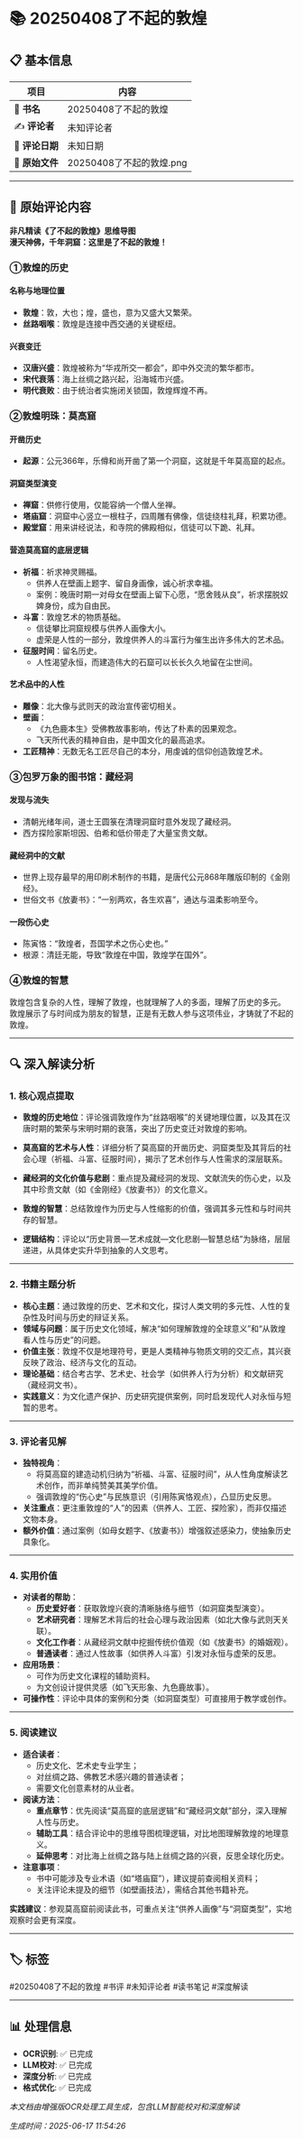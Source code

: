 # 📚 20250408了不起的敦煌

## 📋 基本信息

| 项目 | 内容 |
|------|------|
| 📖 **书名** | 20250408了不起的敦煌 |
| ✍️ **评论者** | 未知评论者 |
| 📅 **评论日期** | 未知日期 |
| 📄 **原始文件** | 20250408了不起的敦煌.png |

---

## 📝 原始评论内容

**非凡精读《了不起的敦煌》思维导图**  
**漫天神佛，千年洞窟：这里是了不起的敦煌！**  

### ①敦煌的历史  
#### 名称与地理位置  
- **敦煌**：敦，大也；煌，盛也，意为又盛大又繁荣。  
- **丝路咽喉**：敦煌是连接中西交通的关键枢纽。  

#### 兴衰变迁  
- **汉唐兴盛**：敦煌被称为“华戎所交一都会”，即中外交流的繁华都市。  
- **宋代衰落**：海上丝绸之路兴起，沿海城市兴盛。  
- **明代衰败**：由于统治者实施闭关锁国，敦煌辉煌不再。  

### ②敦煌明珠：莫高窟  
#### 开凿历史  
- **起源**：公元366年，乐僔和尚开凿了第一个洞窟，这就是千年莫高窟的起点。  

#### 洞窟类型演变  
- **禅窟**：供修行使用，仅能容纳一个僧人坐禅。  
- **塔庙窟**：洞窟中心竖立一根柱子，四周雕有佛像，信徒绕柱礼拜，积累功德。  
- **殿堂窟**：用来讲经说法，和寺院的佛殿相似，信徒可以下跪、礼拜。  

#### 营造莫高窟的底层逻辑  
- **祈福**：祈求神灵赐福。  
  - 供养人在壁画上题字、留自身画像，诚心祈求幸福。  
  - 案例：晚唐时期一对母女在壁画上留下心愿，“愿舍贱从良”，祈求摆脱奴婢身份，成为自由民。  
- **斗富**：敦煌艺术的物质基础。  
  - 信徒攀比洞窟规模与供养人画像大小。  
  - 虚荣是人性的一部分，敦煌供养人的斗富行为催生出许多伟大的艺术品。  
- **征服时间**：留名历史。  
  - 人性渴望永恒，而建造伟大的石窟可以长长久久地留在尘世间。  

#### 艺术品中的人性  
- **雕像**：北大像与武则天的政治宣传密切相关。  
- **壁画**：  
  - 《九色鹿本生》受佛教故事影响，传达了朴素的因果观念。  
  - 飞天所代表的精神自由，是中国文化的最高追求。  
- **工匠精神**：无数无名工匠尽自己的本分，用虔诚的信仰创造敦煌艺术。  

### ③包罗万象的图书馆：藏经洞  
#### 发现与流失  
- 清朝光绪年间，道士王圆箓在清理洞窟时意外发现了藏经洞。  
- 西方探险家斯坦因、伯希和低价带走了大量宝贵文献。  

#### 藏经洞中的文献  
- 世界上现存最早的用印刷术制作的书籍，是唐代公元868年雕版印制的《金刚经》。  
- 世俗文书《放妻书》：“一别两欢，各生欢喜”，通达与温柔影响至今。  

#### 一段伤心史  
- 陈寅恪：“敦煌者，吾国学术之伤心史也。”  
- 根源：清廷无能，导致“敦煌在中国，敦煌学在国外”。  

### ④敦煌的智慧  
敦煌包含复杂的人性，理解了敦煌，也就理解了人的多面，理解了历史的多元。  
敦煌展示了与时间成为朋友的智慧，正是有无数人参与这项伟业，才铸就了不起的敦煌。

---

## 🔍 深入解读分析

### 1. **核心观点提取**

- **敦煌的历史地位**：评论强调敦煌作为“丝路咽喉”的关键地理位置，以及其在汉唐时期的繁荣与宋明时期的衰落，突出了历史变迁对敦煌的影响。
- **莫高窟的艺术与人性**：详细分析了莫高窟的开凿历史、洞窟类型及其背后的社会心理（祈福、斗富、征服时间），揭示了艺术创作与人性需求的深层联系。
- **藏经洞的文化价值与悲剧**：重点提及藏经洞的发现、文献流失的伤心史，以及其中珍贵文献（如《金刚经》《放妻书》）的文化意义。
- **敦煌的智慧**：总结敦煌作为历史与人性缩影的价值，强调其多元性和与时间共存的智慧。

- **逻辑结构**：评论以“历史背景—艺术成就—文化悲剧—智慧总结”为脉络，层层递进，从具体史实升华到抽象的人文思考。

---

### 2. **书籍主题分析**

- **核心主题**：通过敦煌的历史、艺术和文化，探讨人类文明的多元性、人性的复杂性及时间与历史的辩证关系。
- **领域与问题**：属于历史文化领域，解决“如何理解敦煌的全球意义”和“从敦煌看人性与历史”的问题。
- **价值主张**：敦煌不仅是地理符号，更是人类精神与物质文明的交汇点，其兴衰反映了政治、经济与文化的互动。
- **理论基础**：结合考古学、艺术史、社会学（如供养人行为分析）和文献研究（藏经洞文书）。
- **实践意义**：为文化遗产保护、历史研究提供案例，同时启发现代人对永恒与短暂的思考。

---

### 3. **评论者见解**

- **独特视角**：  
  - 将莫高窟的建造动机归纳为“祈福、斗富、征服时间”，从人性角度解读艺术创作，而非单纯赞美其美学价值。  
  - 强调敦煌的“伤心史”与民族意识（引用陈寅恪观点），凸显历史反思。  
- **关注重点**：更注重敦煌的“人”的因素（供养人、工匠、探险家），而非仅描述文物本身。  
- **额外价值**：通过案例（如母女题字、《放妻书》）增强叙述感染力，使抽象历史具象化。

---

### 4. **实用价值**

- **对读者的帮助**：  
  - **历史爱好者**：获取敦煌兴衰的清晰脉络与细节（如洞窟类型演变）。  
  - **艺术研究者**：理解艺术背后的社会心理与政治因素（如北大像与武则天关联）。  
  - **文化工作者**：从藏经洞文献中挖掘传统价值观（如《放妻书》的婚姻观）。  
  - **普通读者**：通过人性故事（如供养人斗富）引发对永恒与虚荣的反思。  
- **应用场景**：  
  - 可作为历史文化课程的辅助资料。  
  - 为文创设计提供灵感（如飞天形象、九色鹿故事）。  
- **可操作性**：评论中具体的案例和分类（如洞窟类型）可直接用于教学或创作。

---

### 5. **阅读建议**

- **适合读者**：  
  - 历史文化、艺术史专业学生；  
  - 对丝绸之路、佛教艺术感兴趣的普通读者；  
  - 需要文化创意素材的从业者。  
- **阅读方法**：  
  - **重点章节**：优先阅读“莫高窟的底层逻辑”和“藏经洞文献”部分，深入理解人性与历史。  
  - **辅助工具**：结合评论中的思维导图梳理逻辑，对比地图理解敦煌的地理意义。  
  - **延伸思考**：对比海上丝绸之路与陆上丝绸之路的兴衰，反思全球化历史。  
- **注意事项**：  
  - 书中可能涉及专业术语（如“塔庙窟”），建议提前查阅相关资料；  
  - 关注评论未提及的细节（如壁画技法），需结合其他书籍补充。  

**实践建议**：参观莫高窟前阅读此书，可重点关注“供养人画像”与“洞窟类型”，实地观察时会更有深度。

---

## 🏷️ 标签

#20250408了不起的敦煌 #书评 #未知评论者 #读书笔记 #深度解读

---

## 📊 处理信息

- **OCR识别**: ✅ 已完成
- **LLM校对**: ✅ 已完成  
- **深度分析**: ✅ 已完成
- **格式优化**: ✅ 已完成

*本文档由增强版OCR处理工具生成，包含LLM智能校对和深度解读*

*生成时间：2025-06-17 11:54:26*
